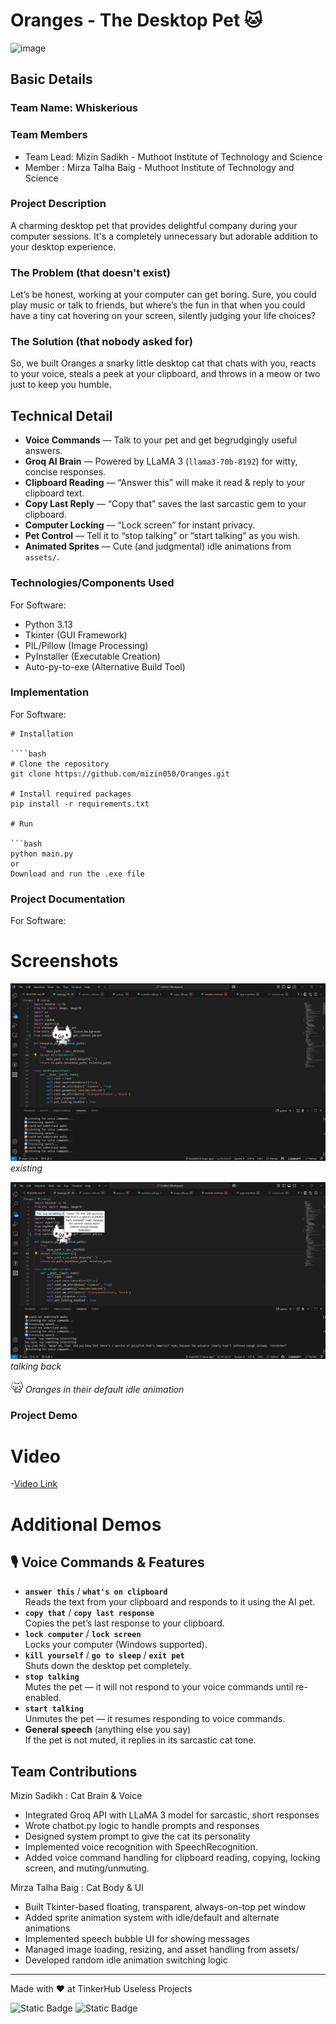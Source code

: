 ﻿# Oranges - The Desktop Pet 🐱
<img width="3188" height="1202" alt="image" src="https://github.com/user-attachments/assets/7ae8f260-d450-4a13-b078-23f995230e91" />

## Basic Details

### Team Name: Whiskerious

### Team Members
- Team Lead: Mizin Sadikh - Muthoot Institute of Technology and Science
- Member : Mirza Talha Baig - Muthoot Institute of Technology and Science


### Project Description

A charming desktop pet that provides delightful company during your computer sessions. It's a completely unnecessary but adorable addition to your desktop experience.

### The Problem (that doesn't exist)

Let’s be honest, working at your computer can get boring. Sure, you could play music or talk to friends, but where’s the fun in that when you could have a tiny cat hovering on your screen, silently judging your life choices?

### The Solution (that nobody asked for)

So, we built Oranges a snarky little desktop cat that chats with you, reacts to your voice, steals a peek at your clipboard, and throws in a meow or two just to keep you humble.


## Technical Detail
- **Voice Commands** — Talk to your pet and get begrudgingly useful answers.
- **Groq AI Brain** — Powered by LLaMA 3 (`llama3-70b-8192`) for witty, concise responses.
- **Clipboard Reading** — “Answer this” will make it read & reply to your clipboard text.
- **Copy Last Reply** — “Copy that” saves the last sarcastic gem to your clipboard.
- **Computer Locking** — “Lock screen” for instant privacy.
- **Pet Control** — Tell it to “stop talking” or “start talking” as you wish.
- **Animated Sprites** — Cute (and judgmental) idle animations from `assets/`.

### Technologies/Components Used

For Software:

- Python 3.13
- Tkinter (GUI Framework)
- PIL/Pillow (Image Processing)
- PyInstaller (Executable Creation)
- Auto-py-to-exe (Alternative Build Tool)

### Implementation

For Software:
```
# Installation

````bash
# Clone the repository
git clone https://github.com/mizin050/Oranges.git

# Install required packages
pip install -r requirements.txt

# Run

```bash
python main.py
or
Download and run the .exe file
```
### Project Documentation

For Software:

# Screenshots

![alive](first.png)
_existing_

![talking](second.png)
_talking back_

![Default Idle](<assets/defaultIdle/frame(1).png>)
_Oranges in their default idle animation_

### Project Demo

# Video

-[Video Link](https://drive.google.com/file/d/1scU8ZiQAsOZyeKiw_YF2UwJlVDt_jl_W/view?usp=sharing)

# Additional Demos

## 🎙️ Voice Commands & Features
- **`answer this`** / **`what's on clipboard`**  
  Reads the text from your clipboard and responds to it using the AI pet.
- **`copy that`** / **`copy last response`**  
  Copies the pet’s last response to your clipboard.
- **`lock computer`** / **`lock screen`**  
  Locks your computer (Windows supported).
- **`kill yourself`** / **`go to sleep`** / **`exit pet`**  
  Shuts down the desktop pet completely.
- **`stop talking`**  
  Mutes the pet — it will not respond to your voice commands until re-enabled.
- **`start talking`**  
  Unmutes the pet — it resumes responding to voice commands.
- **General speech** (anything else you say)  
  If the pet is not muted, it replies in its sarcastic cat tone.


## Team Contributions
Mizin Sadikh : Cat Brain & Voice
- Integrated Groq API with LLaMA 3 model for sarcastic, short responses
- Wrote chatbot.py logic to handle prompts and responses
- Designed system prompt to give the cat its personality
- Implemented voice recognition with SpeechRecognition.
- Added voice command handling for clipboard reading, copying, locking screen, and muting/unmuting.

Mirza Talha Baig : Cat Body & UI
- Built Tkinter-based floating, transparent, always-on-top pet window
- Added sprite animation system with idle/default and alternate animations
- Implemented speech bubble UI for showing messages
- Managed image loading, resizing, and asset handling from assets/
- Developed random idle animation switching logic

---

Made with ❤️ at TinkerHub Useless Projects

![Static Badge](https://img.shields.io/badge/TinkerHub-24?color=%23000000&link=https%3A%2F%2Fwww.tinkerhub.org%2F)
![Static Badge](https://img.shields.io/badge/UselessProjects--25-25?link=https%3A%2F%2Fwww.tinkerhub.org%2Fevents%2FQ2Q1TQKX6Q%2FUseless%2520Projects)
````












